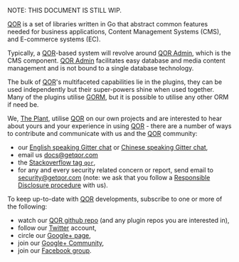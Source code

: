 NOTE: THIS DOCUMENT IS STILL WIP.

[QOR](https://github.com/qor/qor) is a set of libraries written in Go that abstract common features needed for business applications, Content Management Systems (CMS), and E-commerce systems (EC).

Typically, a [QOR](https://github.com/qor/qor)-based system will revolve around [QOR Admin](./chapter2/setup.md), which is the CMS component. [QOR Admin](./chapter2/setup.md) facilitates easy database and media content management and is not bound to a single database technology.

The bulk of [QOR](https://github.com/qor/qor)'s multifaceted capabilities lie in the plugins, they can be used independently but their super-powers shine when used together. Many of the plugins utilise [GORM](https://github.com/jinzhu/gorm), but it is possible to utilise any other ORM if need be.

We, [The Plant](https://theplant.jp), utilise [QOR](https://github.com/qor/qor) on our own projects and are interested to hear about yours and your experience in using [QOR](https://github.com/qor/qor) - there are a number of ways to contribute and communicate with us and the [QOR](https://github.com/qor/qor) community:

* our [English speaking Gitter chat](https://gitter.im/qor/qor "English speaking Gitter chat") or [Chinese speaking Gitter chat](https://gitter.im/qor/qor/china "Chinese speaking Gitter chat"),
* email us [docs@getqor.com](mailto://docs@getqor.com "docs@getqor.com")
* the [Stackoverflow tag `qor`](http://stackoverflow.com/questions/tagged/qor "Stackoverflow tag `qor`"),
* for any and every security related concern or report, send email to [security@getqor.com](mailto://security@getqor.com "security@getqor.com") (note: we ask that you follow a [Responsible Disclosure procedure](https://en.wikipedia.org/wiki/Responsible_disclosure "Responsible Disclosure procedure") with us).

To keep up-to-date with [QOR](https://github.com/qor/qor) developments, subscribe to one or more of the following:

* watch our [QOR github repo](https://github.com/qor/qor/ "QOR Github repository") (and any plugin repos you are interested in),
* follow our [Twitter](https://twitter.com/QORSDK "Twitter") account,
* circle our [Google+ page](https://plus.google.com/u/0/113759909389888286690 "Google+ page"),
* join our [Google+ Community](https://plus.google.com/communities/105869262256660405319 "Google+ Community"),
* join our [Facebook group](https://www.facebook.com/qorsdk/ "Facebook group").
